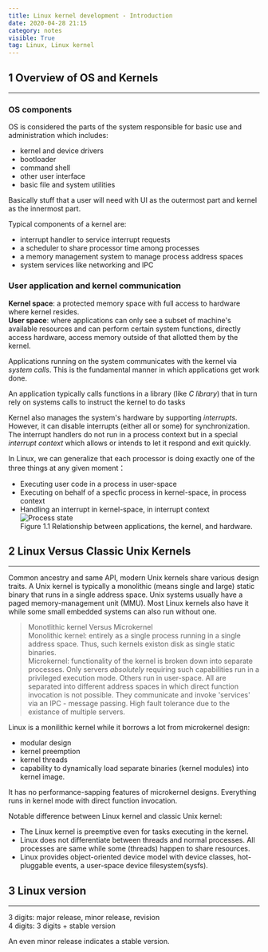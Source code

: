 ```yaml
---
title: Linux kernel development - Introduction
date: 2020-04-28 21:15
category: notes
visible: True
tag: Linux, Linux kernel
--- 
```


## 1 Overview of OS and Kernels

---

### OS components

OS is considered the parts of the system responsible for basic use and administration which includes:

+ kernel and device drivers
+ bootloader
+ command shell
+ other user interface
+ basic file and system utilities

Basically stuff that a user will need with UI as the outermost part and kernel as the innermost part.

Typical components of a kernel are:

+ interrupt handler to service interrupt requests
+ a scheduler to share processor time among processes
+ a memory management system to manage process address spaces
+ system services like networking and IPC

### User application and kernel communication

**Kernel space**: a protected memory space with full access to hardware where kernel resides.  
**User space**: where applications can only see a subset of machine's available resources and can perform certain system functions, directly access hardware, access memory outside of that allotted them by the kernel.

Applications running on the system communicates with the kernel via _system calls_. This is the fundamental manner in which applications get work done.

An application typically calls functions in a library (like _C library_) that in turn rely on systems calls to instruct the kernel to do tasks

Kernel also manages the system's hardware by supporting _interrupts_. However, it can disable interrupts (either all or some) for synchronization. The interrupt handlers do not run in a process context but in a special _interrupt context_ which allows or intends to let it respond and exit quickly.

In Linux, we can generalize that each processor is doing exactly one of the three things at any given moment：

+ Executing user code in a process in user-space
+ Executing on behalf of a specfic process in kernel-space, in process context
+ Handling an interrupt in kernel-space, in interrupt context  
![Process state]({static}/images/figure1_1.png)  
Figure 1.1 Relationship between applications, the kernel, and hardware.

## 2 Linux Versus Classic Unix Kernels

---

Common ancestry and same API, modern Unix kernels share various design traits. A Unix kernel is typically a monolithic (means single and large) static binary that runs in a single address space. Unix systems usually have a paged memory-management unit (MMU). Most Linux kernels also have it while some small embedded systems can also run without one.

> Monotlithic kernel Versus Microkernel  
Monolithic kernel: entirely as a single process running in a single address space. Thus, such kernels existon disk as single static binaries.  
Microkernel: functionality of the kernel is broken down into separate processes. Only servers _absolutely_ requiring such capabilities run in a privileged execution mode. Others run in user-space. All are separated into different address spaces in which direct function invocation is not possible. They communicate and invoke 'services' via an IPC - message passing. High fault tolerance due to the existance of multiple servers.  

Linux is a monilithic kernel while it borrows a lot from microkernel design:

+ modular design
+ kernel preemption
+ kernel threads
+ capability to dynamically load separate binaries (kernel modules) into kernel image.  

It has no performance-sapping features of microkernel designs. Everything runs in kernel mode with direct function invocation.  

Notable difference between Linux kernel and classic Unix kernel:

+ The Linux kernel is preemptive even for tasks executing in the kernel.
+ Linux does not differentiate between threads and normal processes. All processes are same while some (threads) happen to share resources. 
+ Linux provides object-oriented device model with device classes, hot-pluggable events, a user-space device filesystem(sysfs).

## 3 Linux version

---

3 digits: major release, minor release, revision  
4 digits: 3 digits + stable version

An even minor release indicates a stable version.
